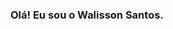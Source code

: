 ### Olá! Eu sou o Walisson Santos. 

<!--
**WaliSantos/WaliSantos** is a ✨ _special_ ✨ repository because its `README.md` (this file) appears on your GitHub profile.

Here are some ideas to get you started:

- 🤖 Graduando em Engenharia da Computação - UFBA
- 👨‍💻 Estudante de Front-end (Javascript, HTML, CSS)
- 👯 I’m looking to collaborate on ...
- 📫 Contate-me no email: walissonsantos.oliveira@gmail.com
- 😄 Pronouns: ele/dele
- ⚡ Fun fact: ...
-->

